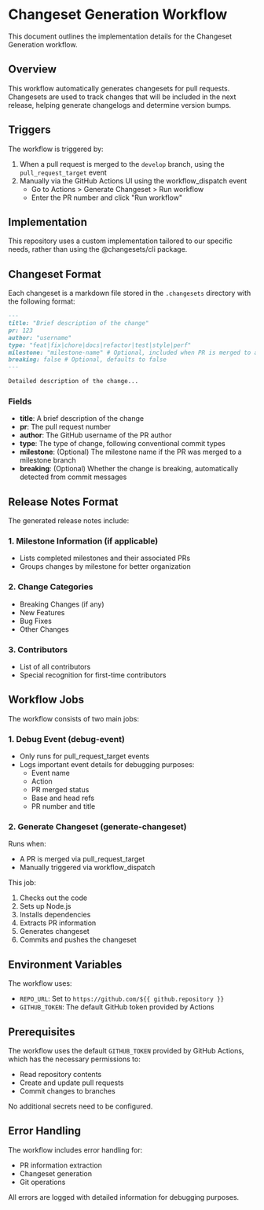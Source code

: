 # Changeset Generation Workflow

This document outlines the implementation details for the Changeset Generation workflow.

## Overview

This workflow automatically generates changesets for pull requests. Changesets are used to track changes that will be included in the next release, helping generate changelogs and determine version bumps.

## Triggers

The workflow is triggered by:

1. When a pull request is merged to the `develop` branch, using the `pull_request_target` event
2. Manually via the GitHub Actions UI using the workflow_dispatch event
   - Go to Actions > Generate Changeset > Run workflow
   - Enter the PR number and click "Run workflow"

## Implementation

This repository uses a custom implementation tailored to our specific needs, rather than using the @changesets/cli package.

## Changeset Format

Each changeset is a markdown file stored in the `.changesets` directory with the following format:

```md
---
title: "Brief description of the change"
pr: 123
author: "username"
type: "feat|fix|chore|docs|refactor|test|style|perf"
milestone: "milestone-name" # Optional, included when PR is merged to a milestone branch
breaking: false # Optional, defaults to false
---

Detailed description of the change...
```

### Fields

- **title**: A brief description of the change
- **pr**: The pull request number
- **author**: The GitHub username of the PR author
- **type**: The type of change, following conventional commit types
- **milestone**: (Optional) The milestone name if the PR was merged to a milestone branch
- **breaking**: (Optional) Whether the change is breaking, automatically detected from commit messages

## Release Notes Format

The generated release notes include:

### 1. Milestone Information (if applicable)
- Lists completed milestones and their associated PRs
- Groups changes by milestone for better organization

### 2. Change Categories
- Breaking Changes (if any)
- New Features
- Bug Fixes
- Other Changes

### 3. Contributors
- List of all contributors
- Special recognition for first-time contributors

## Workflow Jobs

The workflow consists of two main jobs:

### 1. Debug Event (debug-event)
- Only runs for pull_request_target events
- Logs important event details for debugging purposes:
  - Event name
  - Action
  - PR merged status
  - Base and head refs
  - PR number and title

### 2. Generate Changeset (generate-changeset)
Runs when:
- A PR is merged via pull_request_target
- Manually triggered via workflow_dispatch

This job:
1. Checks out the code
2. Sets up Node.js
3. Installs dependencies
4. Extracts PR information
5. Generates changeset
6. Commits and pushes the changeset

## Environment Variables

The workflow uses:
- `REPO_URL`: Set to `https://github.com/${{ github.repository }}`
- `GITHUB_TOKEN`: The default GitHub token provided by Actions

## Prerequisites

The workflow uses the default `GITHUB_TOKEN` provided by GitHub Actions, which has the necessary permissions to:
- Read repository contents
- Create and update pull requests
- Commit changes to branches

No additional secrets need to be configured.

## Error Handling

The workflow includes error handling for:
- PR information extraction
- Changeset generation
- Git operations

All errors are logged with detailed information for debugging purposes. 